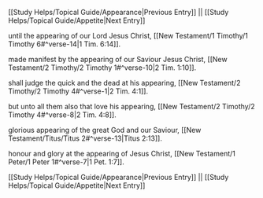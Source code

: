 [[Study Helps/Topical Guide/Appearance|Previous Entry]]  ||  [[Study Helps/Topical Guide/Appetite|Next Entry]]

 until the appearing of our Lord Jesus Christ, [[New Testament/1 Timothy/1 Timothy 6#^verse-14|1 Tim. 6:14]].

 made manifest by the appearing of our Saviour Jesus Christ, [[New Testament/2 Timothy/2 Timothy 1#^verse-10|2 Tim. 1:10]].

 shall judge the quick and the dead at his appearing, [[New Testament/2 Timothy/2 Timothy 4#^verse-1|2 Tim. 4:1]].

 but unto all them also that love his appearing, [[New Testament/2 Timothy/2 Timothy 4#^verse-8|2 Tim. 4:8]].

 glorious appearing of the great God and our Saviour, [[New Testament/Titus/Titus 2#^verse-13|Titus 2:13]].

 honour and glory at the appearing of Jesus Christ, [[New Testament/1 Peter/1 Peter 1#^verse-7|1 Pet. 1:7]].

[[Study Helps/Topical Guide/Appearance|Previous Entry]]  ||  [[Study Helps/Topical Guide/Appetite|Next Entry]]